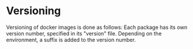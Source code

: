 # Versioning

Versioning of docker images is done as follows:
Each package has its own version number, specified in its "version" file.
Depending on the environment, a suffix is added to the version number.
